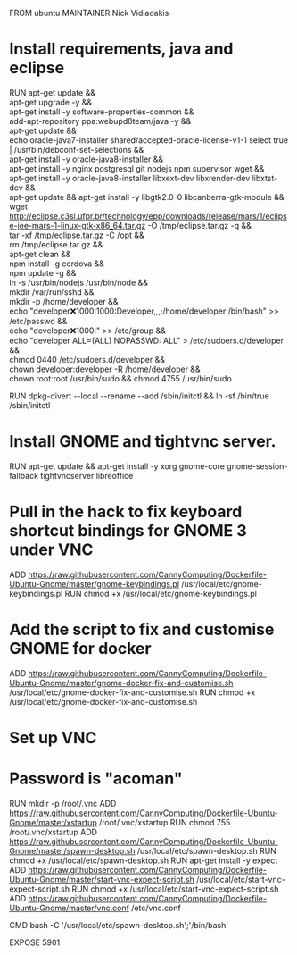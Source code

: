 FROM ubuntu
MAINTAINER Nick Vidiadakis

# Install requirements, java and eclipse
RUN apt-get update && \
    apt-get upgrade -y && \
    apt-get install -y software-properties-common && \
    add-apt-repository ppa:webupd8team/java -y && \
    apt-get update && \
    echo oracle-java7-installer shared/accepted-oracle-license-v1-1 select true | /usr/bin/debconf-set-selections && \
    apt-get install -y oracle-java8-installer && \
    apt-get install -y nginx postgresql git nodejs npm supervisor wget && \
    apt-get install -y oracle-java8-installer libxext-dev libxrender-dev libxtst-dev && \
    apt-get update && apt-get install -y libgtk2.0-0 libcanberra-gtk-module && \
    wget http://eclipse.c3sl.ufpr.br/technology/epp/downloads/release/mars/1/eclipse-jee-mars-1-linux-gtk-x86_64.tar.gz -O /tmp/eclipse.tar.gz -q && \
    tar -xf /tmp/eclipse.tar.gz -C /opt && \
    rm /tmp/eclipse.tar.gz && \
    apt-get clean && \
    npm install -g cordova && \
    npm update -g && \
    ln -s /usr/bin/nodejs /usr/bin/node && \
    mkdir /var/run/sshd && \
    mkdir -p /home/developer && \
    echo "developer:x:1000:1000:Developer,,,:/home/developer:/bin/bash" >> /etc/passwd && \
    echo "developer:x:1000:" >> /etc/group && \
    echo "developer ALL=(ALL) NOPASSWD: ALL" > /etc/sudoers.d/developer && \
    chmod 0440 /etc/sudoers.d/developer && \
    chown developer:developer -R /home/developer && \
    chown root:root /usr/bin/sudo && chmod 4755 /usr/bin/sudo

RUN dpkg-divert --local --rename --add /sbin/initctl && ln -sf /bin/true /sbin/initctl

# Install GNOME and tightvnc server.
RUN apt-get update && apt-get install -y xorg gnome-core gnome-session-fallback tightvncserver libreoffice

# Pull in the hack to fix keyboard shortcut bindings for GNOME 3 under VNC
ADD https://raw.githubusercontent.com/CannyComputing/Dockerfile-Ubuntu-Gnome/master/gnome-keybindings.pl /usr/local/etc/gnome-keybindings.pl
RUN chmod +x /usr/local/etc/gnome-keybindings.pl

# Add the script to fix and customise GNOME for docker
ADD https://raw.githubusercontent.com/CannyComputing/Dockerfile-Ubuntu-Gnome/master/gnome-docker-fix-and-customise.sh /usr/local/etc/gnome-docker-fix-and-customise.sh
RUN chmod +x /usr/local/etc/gnome-docker-fix-and-customise.sh

# Set up VNC
# Password is "acoman"
RUN mkdir -p /root/.vnc
ADD https://raw.githubusercontent.com/CannyComputing/Dockerfile-Ubuntu-Gnome/master/xstartup /root/.vnc/xstartup
RUN chmod 755 /root/.vnc/xstartup
ADD https://raw.githubusercontent.com/CannyComputing/Dockerfile-Ubuntu-Gnome/master/spawn-desktop.sh /usr/local/etc/spawn-desktop.sh
RUN chmod +x /usr/local/etc/spawn-desktop.sh
RUN apt-get install -y expect
ADD https://raw.githubusercontent.com/CannyComputing/Dockerfile-Ubuntu-Gnome/master/start-vnc-expect-script.sh /usr/local/etc/start-vnc-expect-script.sh
RUN chmod +x /usr/local/etc/start-vnc-expect-script.sh
ADD https://raw.githubusercontent.com/CannyComputing/Dockerfile-Ubuntu-Gnome/master/vnc.conf /etc/vnc.conf

CMD bash -C '/usr/local/etc/spawn-desktop.sh';'/bin/bash'

EXPOSE 5901
